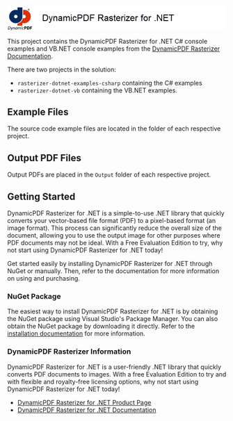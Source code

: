 ![DynamicPDF Core Suite for .NET examples in C# and VB.NET](./logo-small.png)

This project contains the DynamicPDF Rasterizer for .NET C# console examples and VB.NET console examples from the [DynamicPDF Rasterizer Documentation](https://www.dynamicpdf.com/docs/dotnet/rasterizer-welcome).

There are two projects in the solution:

* `rasterizer-dotnet-examples-csharp` containing the C# examples
* `rasterizer-dotnet-vb` containing the VB.NET examples.

## Example Files
The source code example files are located in the folder of each respective project.

## Output PDF Files
Output PDFs are placed in the `Output` folder of each respective project.

## <a id="GettingStarted"></a>Getting Started

DynamicPDF Rasterizer for .NET is a simple-to-use .NET library that quickly converts your vector-based file format (PDF) to a pixel-based format (an image format). This process can significantly reduce the overall size of the document, allowing you to use the output image for other purposes where PDF documents may not be ideal. With a Free Evaluation Edition to try, why not start using DynamicPDF Rasterizer for .NET today!

Get started easily by installing DynamicPDF Rasterizer for .NET through NuGet or manually. Then, refer to the documentation for more information on using and purchasing.

### NuGet Package
The easiest way to install DynamicPDF Rasterizer for .NET is by obtaining the NuGet package using Visual Studio's Package Manager. You can also obtain the NuGet package by downloading it directly. Refer to the [installation documentation](https://www.dynamicpdf.com/docs/dotnet/rasterizer-referencing-assembly-and-deployment "Referencing the Assembly and Deployment") for more information.

### DynamicPDF Rasterizer Information
DynamicPDF Rasterizer for .NET is a user-friendly .NET library that quickly converts PDF documents to images. With a free Evaluation Edition to try and with flexible and royalty-free licensing options, why not start using DynamicPDF Rasterizer for .NET today!

* [DynamicPDF Rasterizer for .NET Product Page](https://www.dynamicpdf.com/Rasterizer-PDF-.NET.aspx "DynamicPDF Rasterizer for .NET Product Page")
* [DynamicPDF Rasterizer for .NET Documentation](https://www.dynamicpdf.com/docs/dotnet/rasterizer-welcome "DynamicPDF Rasterizer for .NET Documentation")
